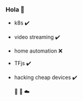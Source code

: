 ### Hola 👋

- k8s :heavy_check_mark: 
- video streaming :heavy_check_mark: 
- home automation  :x:
- TFjs :heavy_check_mark: 
- hacking cheap devices :heavy_check_mark: 

  :thought_balloon:  :thought_balloon:  :cloud:
 
 
 
<!--
**lu4t/lu4t** is a ✨ _special_ ✨ repository because its `README.md` (this file) appears on your GitHub profile.

Here are some ideas to get you started:

- 🔭 I’m currently working on ...
- 🌱 I’m currently learning ...
- 👯 I’m looking to collaborate on ...
- 🤔 I’m looking for help with ...
- 💬 Ask me about ...
- 📫 How to reach me: ...
- 😄 Pronouns: ...
- ⚡ Fun fact: ...
-->
